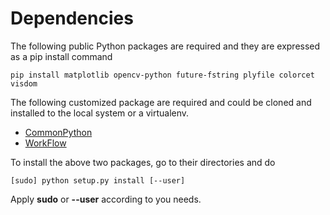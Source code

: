 
# Dependencies

The following public Python packages are required and they are expressed as a pip install command

```
pip install matplotlib opencv-python future-fstring plyfile colorcet visdom
```

The following customized package are required and could be cloned and installed to the local system or a virtualenv.

- [CommonPython](https://github.com/huyaoyu/CommonPython.git)
- [WorkFlow](https://github.com/huyaoyu/WorkFlow.git)

To install the above two packages, go to their directories and do

```
[sudo] python setup.py install [--user]
```

Apply __sudo__ or __--user__ according to you needs.

